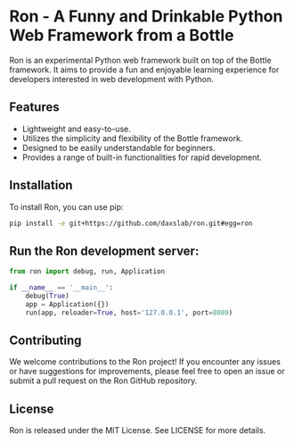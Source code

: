 # Ron - A Funny and Drinkable Python Web Framework from a Bottle

Ron is an experimental Python web framework built on top of the Bottle framework. It aims to provide a fun and enjoyable learning experience for developers interested in web development with Python.

## Features

- Lightweight and easy-to-use.
- Utilizes the simplicity and flexibility of the Bottle framework.
- Designed to be easily understandable for beginners.
- Provides a range of built-in functionalities for rapid development.

## Installation

To install Ron, you can use pip:

```bash
pip install -e git+https://github.com/daxslab/ron.git#egg=ron
```

## Run the Ron development server:
```python
from ron import debug, run, Application

if __name__ == '__main__':
    debug(True)
    app = Application({})
    run(app, reloader=True, host='127.0.0.1', port=8080)
```

## Contributing
We welcome contributions to the Ron project! If you encounter any issues or have suggestions for improvements, please feel free to open an issue or submit a pull request on the Ron GitHub repository.

## License
Ron is released under the MIT License. See LICENSE for more details.
